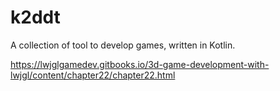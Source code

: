 # k2ddt
A collection of tool to develop games, written in Kotlin.

https://lwjglgamedev.gitbooks.io/3d-game-development-with-lwjgl/content/chapter22/chapter22.html
